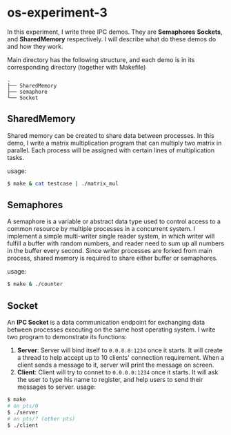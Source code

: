 #  os-experiment-3

In this experiment, I write three IPC demos. They are **Semaphores**
**Sockets**, and **SharedMemory** respectively.  I will describe what do these
demos do and how they work.

Main directory has the following structure, and each demo is in its
corresponding directory (together with Makefile)

    .
    ├── SharedMemory
    ├── semaphore
    └── Socket


## SharedMemory

Shared memory can be created to share data between processes. In this demo, I
write a matrix multiplication program that can multiply two matrix in parallel.
Each process will be assigned with certain lines of multiplication tasks.

usage:
```sh
$ make & cat testcase | ./matrix_mul
```

## Semaphores 

A semaphore is a variable or abstract data type used to control access to a
common resource by multiple processes in a concurrent system. I implement a
simple multi-writer single reader system, in which writer will fulfill a buffer
with random numbers, and reader need to sum up all numbers in the buffer every
second. Since writer processes are forked from main process, shared memory is
required to share either buffer or semaphores.

usage:
```sh
$ make & ./counter
```

## Socket

An **IPC Socket** is a data communication endpoint for exchanging data between
processes executing on the same host operating system. I write two program to
demonstrate its functions:
1.  **Server**: Server will bind itself to `0.0.0.0:1234` once it starts.  It
    will create a thread to help accept up to 10 clients' connection
    requirement.  When a client sends a message to it, server will print the
    message on screen.
2.  **Client**: Client will try to connet to `0.0.0.0:1234` once it starts.  It
    will ask the user to type his name to register, and help users to send
    their messages to server.
usage:
```sh
$ make
# on pts/0
$ ./server
# on pts/? (other pts)
$ ./client
```
